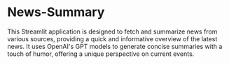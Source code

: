 # News-Summary
This Streamlit application is designed to fetch and summarize news from various sources, providing a quick and informative overview of the latest news. It uses OpenAI's GPT models to generate concise summaries with a touch of humor, offering a unique perspective on current events.

